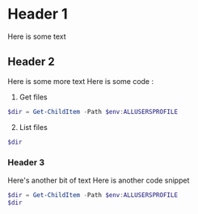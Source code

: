 # Header 1
Here is some text

## Header 2
Here is some more text
Here is some code :
1. Get files
```PowerShell
$dir = Get-ChildItem -Path $env:ALLUSERSPROFILE
```
2. List files
```PowerShell
$dir
```

### Header 3
Here's another bit of text
Here is another code snippet
```PowerShell
$dir = Get-ChildItem -Path $env:ALLUSERSPROFILE
$dir
```
